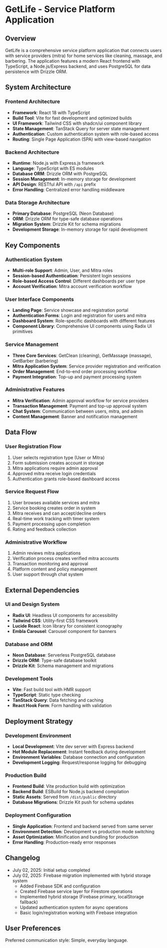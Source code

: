# GetLife - Service Platform Application

## Overview

GetLife is a comprehensive service platform application that connects users with service providers (mitra) for home services like cleaning, massage, and barbering. The application features a modern React frontend with TypeScript, a Node.js/Express backend, and uses PostgreSQL for data persistence with Drizzle ORM.

## System Architecture

### Frontend Architecture
- **Framework**: React 18 with TypeScript
- **Build Tool**: Vite for fast development and optimized builds
- **UI Framework**: Tailwind CSS with shadcn/ui component library
- **State Management**: TanStack Query for server state management
- **Authentication**: Custom authentication system with role-based access
- **Routing**: Single Page Application (SPA) with view-based navigation

### Backend Architecture
- **Runtime**: Node.js with Express.js framework
- **Language**: TypeScript with ES modules
- **Database ORM**: Drizzle ORM with PostgreSQL
- **Session Management**: In-memory storage for development
- **API Design**: RESTful API with `/api` prefix
- **Error Handling**: Centralized error handling middleware

### Data Storage Architecture
- **Primary Database**: PostgreSQL (Neon Database)
- **ORM**: Drizzle ORM for type-safe database operations
- **Migration System**: Drizzle Kit for schema migrations
- **Development Storage**: In-memory storage for rapid development

## Key Components

### Authentication System
- **Multi-role Support**: Admin, User, and Mitra roles
- **Session-based Authentication**: Persistent login sessions
- **Role-based Access Control**: Different dashboards per user type
- **Account Verification**: Mitra account verification workflow

### User Interface Components
- **Landing Page**: Service showcase and registration portal
- **Authentication Forms**: Login and registration for users and mitra
- **Dashboard System**: Role-specific dashboards with different features
- **Component Library**: Comprehensive UI components using Radix UI primitives

### Service Management
- **Three Core Services**: GetClean (cleaning), GetMassage (massage), GetBarber (barbering)
- **Mitra Application System**: Service provider registration and verification
- **Order Management**: End-to-end order processing workflow
- **Payment Integration**: Top-up and payment processing system

### Administrative Features
- **Mitra Verification**: Admin approval workflow for service providers
- **Transaction Management**: Payment and top-up approval system
- **Chat System**: Communication between users, mitra, and admin
- **Content Management**: Banner and notification management

## Data Flow

### User Registration Flow
1. User selects registration type (User or Mitra)
2. Form submission creates account in storage
3. Mitra applications require admin approval
4. Approved mitra receive login credentials
5. Authentication grants role-based dashboard access

### Service Request Flow
1. User browses available services and mitra
2. Service booking creates order in system
3. Mitra receives and can accept/decline orders
4. Real-time work tracking with timer system
5. Payment processing upon completion
6. Rating and feedback collection

### Administrative Workflow
1. Admin reviews mitra applications
2. Verification process creates verified mitra accounts
3. Transaction monitoring and approval
4. Platform content and policy management
5. User support through chat system

## External Dependencies

### UI and Design System
- **Radix UI**: Headless UI components for accessibility
- **Tailwind CSS**: Utility-first CSS framework
- **Lucide React**: Icon library for consistent iconography
- **Embla Carousel**: Carousel component for banners

### Database and ORM
- **Neon Database**: Serverless PostgreSQL database
- **Drizzle ORM**: Type-safe database toolkit
- **Drizzle Kit**: Schema management and migrations

### Development Tools
- **Vite**: Fast build tool with HMR support
- **TypeScript**: Static type checking
- **TanStack Query**: Data fetching and caching
- **React Hook Form**: Form handling with validation

## Deployment Strategy

### Development Environment
- **Local Development**: Vite dev server with Express backend
- **Hot Module Replacement**: Instant feedback during development
- **Environment Variables**: Database connection and configuration
- **Development Logging**: Request/response logging for debugging

### Production Build
- **Frontend Build**: Vite production build with optimization
- **Backend Build**: ESBuild for Node.js backend compilation
- **Static Assets**: Served from `/dist/public` directory
- **Database Migrations**: Drizzle Kit push for schema updates

### Deployment Configuration
- **Single Application**: Frontend and backend served from same server
- **Environment Detection**: Development vs production mode switching
- **Asset Optimization**: Minification and bundling for production
- **Error Handling**: Production-ready error responses

## Changelog

- July 02, 2025: Initial setup completed
- July 02, 2025: Firebase migration implemented with hybrid storage system
  - Added Firebase SDK and configuration
  - Created Firebase service layer for Firestore operations
  - Implemented hybrid storage (Firebase primary, localStorage fallback)
  - Updated authentication system for async operations
  - Basic login/registration working with Firebase integration

## User Preferences

Preferred communication style: Simple, everyday language.
